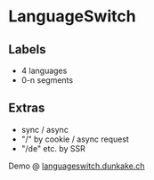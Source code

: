 # LanguageSwitch

## Labels
- 4 languages
- 0-n segments
## Extras
- sync / async
- "/" by cookie / async request
- "/de" etc. by SSR

Demo @
[languageswitch.dunkake.ch](https://languageswitch.dunkake.ch)